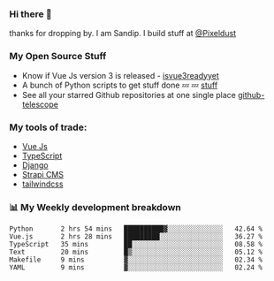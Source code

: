 ### Hi there 👋

thanks for dropping by.
I am Sandip. I build stuff at [@Pixeldust](github.com/pixeldust-in/)

###  **My Open Source Stuff**

 - Know if Vue Js version 3 is released -  [isvue3readyyet](https://github.com/sandiprb/isvue3readyyet)
 - A bunch of Python scripts to get stuff done 💤 💤 [stuff](https://github.com/sandiprb/stuff)
 - See all your starred Github repositories at one single place [github-telescope](https://github.com/sandiprb/github-telescope)



###  **My tools of trade:**
 - [Vue Js](https://github.com/vuejs/vue/)
 - [TypeScript](https://github.com/microsoft/TypeScript)
 - [Django](github.com/django/django)
 - [Strapi CMS](github.com/strapi/strapi)
 - [tailwindcss](https://github.com/tailwindlabs/tailwindcss)


###  📊 **My Weekly development breakdown**
<!--START_SECTION:waka-->

```text
Python       2 hrs 54 mins   ██████████▓░░░░░░░░░░░░░░   42.64 %
Vue.js       2 hrs 28 mins   █████████░░░░░░░░░░░░░░░░   36.27 %
TypeScript   35 mins         ██░░░░░░░░░░░░░░░░░░░░░░░   08.58 %
Text         20 mins         █▒░░░░░░░░░░░░░░░░░░░░░░░   05.12 %
Makefile     9 mins          ▓░░░░░░░░░░░░░░░░░░░░░░░░   02.34 %
YAML         9 mins          ▓░░░░░░░░░░░░░░░░░░░░░░░░   02.24 %
```

<!--END_SECTION:waka-->
